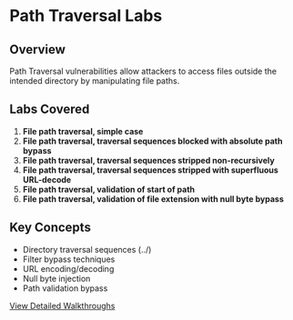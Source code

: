# Path Traversal Labs

## Overview
Path Traversal vulnerabilities allow attackers to access files outside the intended directory by manipulating file paths.

## Labs Covered

1. **File path traversal, simple case**
2. **File path traversal, traversal sequences blocked with absolute path bypass**
3. **File path traversal, traversal sequences stripped non-recursively**
4. **File path traversal, traversal sequences stripped with superfluous URL-decode**
5. **File path traversal, validation of start of path**
6. **File path traversal, validation of file extension with null byte bypass**

## Key Concepts
- Directory traversal sequences (../)
- Filter bypass techniques
- URL encoding/decoding
- Null byte injection
- Path validation bypass

[View Detailed Walkthroughs](./Lab-Walkthroughs.md)
